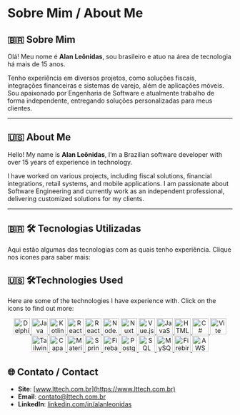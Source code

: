 # Sobre Mim / About Me  

## **🇧🇷 Sobre Mim**  
Olá! Meu nome é **Alan Leônidas**, sou brasileiro e atuo na área de tecnologia há mais de 15 anos.  

Tenho experiência em diversos projetos, como soluções fiscais, integrações financeiras e sistemas de varejo, além de aplicações móveis. Sou apaixonado por Engenharia de Software e atualmente trabalho de forma independente, entregando soluções personalizadas para meus clientes.  

---

## **🇺🇸 About Me**  
Hello! My name is **Alan Leônidas**, I’m a Brazilian software developer with over 15 years of experience in technology.  

I have worked on various projects, including fiscal solutions, financial integrations, retail systems, and mobile applications. I am passionate about Software Engineering and currently work as an independent professional, delivering customized solutions for my clients.  

---

## **🇧🇷 🛠 Tecnologias Utilizadas**
Aqui estão algumas das tecnologias com as quais tenho experiência. Clique nos ícones para saber mais:

## **🇺🇸 🛠Technologies Used**  
Here are some of the technologies I have experience with. Click on the icons to find out more:

<div align="center">
  <a href="https://www.embarcadero.com/br/" target="_blank">
    <img src="https://www.bverhue.nl/delphisvg/wp-content/uploads/2017/04/Embarcadero_Delphi_Logo.png" alt="Delphi" width="36" height="36"/>
  </a>
  <a href="https://www.java.com" target="_blank">
    <img src="https://icon.icepanel.io/Technology/svg/Java.svg" alt="Java" width="36" height="36"/>
  </a>
  <a href="https://kotlinlang.org" target="_blank">
    <img src="https://icon.icepanel.io/Technology/svg/Kotlin.svg" alt="Kotlin" width="36" height="36"/>
  </a>
  <a href="https://reactjs.org" target="_blank">
    <img src="https://icon.icepanel.io/Technology/svg/React.svg" alt="React" width="36" height="36"/>
  </a>
  <a href="https://reactjs.org" target="_blank">
    <img src="https://cdn.prod.website-files.com/65d3967bfc599fea766f3984/664f7f14c164397518e9c317_react_native.png" alt="React Native" width="36" height="36"/>
  </a>
  <a href="https://nodejs.org" target="_blank">
    <img src="https://icon.icepanel.io/Technology/svg/Node.js.svg" alt="Node.js" width="36" height="36"/>
  </a>
  <a href="https://nuxtjs.org" target="_blank">
    <img src="https://icon.icepanel.io/Technology/svg/Nuxt-JS.svg" alt="Nuxt" width="36" height="36"/>
  </a>
  <a href="https://vuejs.org" target="_blank">
    <img src="https://icon.icepanel.io/Technology/svg/Vue.js.svg" alt="Vue.js" width="36" height="36"/>
  </a>
  <a href="https://developer.mozilla.org/en-US/docs/Web/JavaScript" target="_blank">
    <img src="https://icon.icepanel.io/Technology/svg/JavaScript.svg" alt="JavaScript" width="36" height="36"/>
  </a>
  <a href="https://developer.mozilla.org/en-US/docs/Web/HTML" target="_blank">
    <img src="https://icon.icepanel.io/Technology/svg/HTML5.svg" alt="HTML5" width="36" height="36"/>
  </a>
  <a href="https://dotnet.microsoft.com/pt-br/languages/csharp" target="_blank">
    <img src="https://icon.icepanel.io/Technology/svg/C%23-%28CSharp%29.svg" alt="C#" width="36" height="36"/>
  </a>
  <a href="https://vitejs.dev" target="_blank">
    <img src="https://icon.icepanel.io/Technology/svg/Vite.js.svg" alt="Vite" width="36" height="36"/>
  </a>
  <a href="https://tailwindcss.com" target="_blank">
    <img src="https://icon.icepanel.io/Technology/svg/Tailwind-CSS.svg" alt="TailwindCSS" width="36" height="36"/>
  </a>
  <a href="https://capacitorjs.com" target="_blank">
    <img src="https://icon.icepanel.io/Technology/svg/Capacitor.svg" alt="Capacitor" width="36" height="36"/>
  </a>
  <a href="https://mui.com" target="_blank">
    <img src="https://icon.icepanel.io/Technology/svg/Material-UI.svg" alt="Material-UI" width="36" height="36"/>
  </a>
  <a href="https://spring.io/" target="_blank">
    <img src="https://icon.icepanel.io/Technology/svg/Spring.svg" alt="Spring" width="36" height="36"/>
  </a>
  <a href="https://firebase.google.com/" target="_blank">
    <img src="https://icon.icepanel.io/Technology/svg/Firebase.svg" alt="Firebase" width="36" height="36"/>
  </a>
  <a href="https://www.postgresql.org/" target="_blank">
    <img src="https://icon.icepanel.io/Technology/svg/PostgresSQL.svg" alt="PostgreSQL" width="36" height="36"/>
  </a>
  <a href="#" target="_blank">
    <img src="https://icon.icepanel.io/Technology/png-shadow-512/Microsoft-SQL-Server.png" alt="SQL Server" width="36" height="36"/>
  </a>
  <a href="https://www.mysql.com/" target="_blank">
    <img src="https://icon.icepanel.io/Technology/svg/MySQL.svg" alt="MySQL" width="36" height="36"/>
  </a>
  <a href="https://firebirdsql.org/" target="_blank">
    <img src="https://firebirdsql.org/img/site/logo-firebird-black.png" alt="Firebird" width="36" height="36"/>
  </a>
  <a href="https://aws.amazon.com/" target="_blank">
    <img src="https://cdn.prod.website-files.com/65d3967bfc599fea766f3984/664f7f134dfe2b8d3b32a5e8_aws.png" alt="AWS" width="36" height="36"/>
  </a>
</div>

## 🌐 **Contato / Contact**  
- **Site**: [www.lttech.com.br](https://www.lttech.com.br)  
- **Email**: contato@lttech.com.br
- **LinkedIn**: [linkedin.com/in/alanleonidas](https://www.linkedin.com/in/alan-le%C3%B4nidas-da-silva-44813b30/?originalSubdomain=br)  
